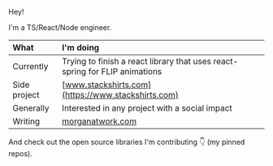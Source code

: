 Hey!

I'm a TS/React/Node engineer.

| What | I'm doing  |
|:-- |:-- |
| Currently | Trying to finish a react library that uses react-spring for FLIP animations |
| Side project | [www.stackshirts.com](https://www.stackshirts.com) |
| Generally | Interested in any project with a social impact |
| Writing | [morganatwork.com](https://www.morganatwork.com) |

And check out the open source libraries I'm contributing 👇 (my pinned repos).
<!--
**morgs32/morgs32** is a ✨ _special_ ✨ repository because its `README.md` (this file) appears on your GitHub profile.

Heyo.

I’m currently working on ...
  - [www.stackshirts.com](https://www.stackshirts.com)

## Open source
- [storybook-addon-xd-designs](https://github.com/morgs32/storybook-addon-xd-designs)
- [react-capture-metrics](https://github.com/stackshirts/react-capture-metrics)

Here are some ideas to get you started:

- 🔭 I’m currently working on ...
- 🌱 I’m currently learning ...
- 👯 I’m looking to collaborate on ...
- 🤔 I’m looking for help with ...
- 💬 Ask me about ...
- 📫 How to reach me: ...
- 😄 Pronouns: ...
- ⚡ Fun fact: ...
-->
